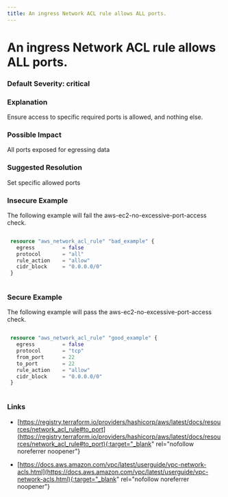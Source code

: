 ```yaml
---
title: An ingress Network ACL rule allows ALL ports.
---
```


# An ingress Network ACL rule allows ALL ports.

### Default Severity: <span class="severity critical">critical</span>

### Explanation

Ensure access to specific required ports is allowed, and nothing else.

### Possible Impact
All ports exposed for egressing data

### Suggested Resolution
Set specific allowed ports


### Insecure Example

The following example will fail the aws-ec2-no-excessive-port-access check.
```terraform

 resource "aws_network_acl_rule" "bad_example" {
   egress         = false
   protocol       = "all"
   rule_action    = "allow"
   cidr_block     = "0.0.0.0/0"
 }
 
```



### Secure Example

The following example will pass the aws-ec2-no-excessive-port-access check.
```terraform

 resource "aws_network_acl_rule" "good_example" {
   egress         = false
   protocol       = "tcp"
   from_port      = 22
   to_port        = 22
   rule_action    = "allow"
   cidr_block     = "0.0.0.0/0"
 }
 
```



### Links


- [https://registry.terraform.io/providers/hashicorp/aws/latest/docs/resources/network_acl_rule#to_port](https://registry.terraform.io/providers/hashicorp/aws/latest/docs/resources/network_acl_rule#to_port){:target="_blank" rel="nofollow noreferrer noopener"}

- [https://docs.aws.amazon.com/vpc/latest/userguide/vpc-network-acls.html](https://docs.aws.amazon.com/vpc/latest/userguide/vpc-network-acls.html){:target="_blank" rel="nofollow noreferrer noopener"}



